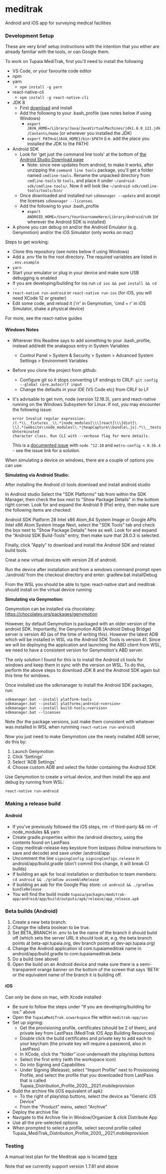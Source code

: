 # meditrak

Android and iOS app for surveying medical facilities

### Development Setup

These are very brief setup instructions with the intention that you either are already familiar with the tools, or can Google them.

To work on Tupaia MediTrak, first you'll need to install the following

- VS Code, or your favourite code editor
- npm
- yarn
  - `npm install -g yarn`
- react-native-cli
  - `npm install -g react-native-cli`
- JDK 8
  - First [download](http://www.oracle.com/technetwork/java/javase/downloads/jdk8-downloads-2133151.html) and install
  - Add the following to your .bash_profile (see notes below if using Windows)
    - `export JAVA_HOME=/Library/Java/JavaVirtualMachines/jdk1.8.0_121.jdk/Contents/Home` (or wherever you installed the JDK)
    - `export PATH=${JAVA_HOME}/bin:$PATH` (i.e. add the place you installed the JDK to the PATH)
- Android SDK
  - Look for 'get just the command line tools' at the bottom of [the Android Studio Download page](https://developer.android.com/studio/index.html)
    - Note: since new updates from android, to make it works, after unzipping the `command line tools` package, you'll get a folder named `cmdline-tools`. Rename the unpacked directory from `cmdline-tools` to `tools`, and place it under `~/android-sdk/cmdline-tools/`. Now it will look like `~/android-sdk/cmdline-tools/tools/bin/`
  - Once downloaded and installed run `sdkmanager --update` and accept the licenses `sdkmanager --licenses`. 
  - Add the following to your .bash_profile
    - `export ANDROID_HOME=/Users/YourUsernameHere/Library/Android/sdk` (or wherever the Android SDK is installed)
- A phone you can debug on and/or the Android Emulator (e.g. Genymotion) and/or the iOS Simulator (only works on mac)

Steps to get working:

- Clone this repository (see notes below if using Windows)
- Add a .env file to the root directory. The required variables are listed in `.env.example`
- `yarn`
- Start your emulator or plug in your device and make sure USB debugging is enabled
- If you are developing/building for ios run `cd ios && pod install && cd ..`
- `react-native run-android` or `react-native run-ios` (for iOS, you will need XCode 12 or greater)
- Edit some code, and reload it ('rr' in Genymotion, 'cmd + r' in iOS Simulator, shake a physical device)

For more, see the react-native guides

#### Windows Notes

- Wherever this Readme says to add something to your .bash_profile, instead add/edit the analagous entry in System Variables
  - Control Panel > System & Security > System > Advanced System Settings > Environment Variables
- Before you clone the project from github:

  - Configure git so it stops converting LF endings to CRLF: `git config --global core.autocrlf input`
  - Change the defaults in your IDE (VS Code etc) from CRLF to LF

- It's advisable to get nvm, node (version 12.18.3), yarn and react-native running on the Windows Subsystem for Linux. If not, you may encounter the following issue:

  ```
  error Invalid regular expression: /(.*\\__fixtures__\\.*|node_modules[\\\]react[\\\]dist[\
  \\].*|website\\node_modules\\.*|heapCapture\\bundle\.js|.*\\__tests__\\.*)$/: Unterminated
  character class. Run CLI with --verbose flag for more details.
  ```

  This is a [documented issue](https://github.com/expo/expo-cli/issues/1074#issuecomment-559220752) with `node ^12.10` and `metro-config < 0.56.4` - see the issue link for a solution.

When simulating a device on windows, there are a couple of options you can use:

**Simulating via Android Studio:**

After installing the Android cli tools download and install android studio

In Android studio Select the "SDK Platforms" tab from within the SDK Manager, then check the box next to "Show Package Details" in the bottom right corner. Look for and expand the Android 9 (Pie) entry, then make sure the following items are checked:

Android SDK Platform 28
Intel x86 Atom_64 System Image or Google APIs Intel x86 Atom System Image
Next, select the "SDK Tools" tab and check the box next to "Show Package Details" here as well. Look for and expand the "Android SDK Build-Tools" entry, then make sure that 28.0.3 is selected.

Finally, click "Apply" to download and install the Android SDK and related build tools.

Creat a new virtual devices with version 28 of android.

Run the device after installation and from a windows command prompt open ./android/ from the checkout directory and enter:
gradlew.bat installDebug

From the WSL you should be able to type:
react-native start
and meditrak should install on the virtual device running

**Simulating via Genymotion:**

Genymotion can be installed via chocolatey: https://chocolatey.org/packages/genymotion

However, by default Genymotion is packaged with an older version of the android SDK. Importantly, the Genymotion ADB (Android Debug Bridge) server is version 40 (as of the time of writing this). However the latest ADB which will be installed in WSL via the Android SDK Tools is version 41. Since we will be deploying the application and launching the ABD client from WSL, we need to have a consistent version for Genymotion's ABD server.

The only solution I found for this is to install the Android cli tools for windows and keep them in sync with the version on WSL. To do this, perform the above steps to download JDK 8 and the Android SDK again but this time for windows.

Once installed use the sdkmanager to install the Android SDK packages, run:

```
sdkmanager.bat --install platform-tools
sdkmanager.bat --install platforms;android-<version>
sdkmanager.bat --install build-tools;<version>
sdkmanager.bat --licenses
```

Note (for the package versions, just make them consistent with whatever was installed in WSL when runnning `react-native run-android`)

Now you just need to make Genymotion use the newly installed ADB server, do this by:

1. Launch Genymotion
2. Click 'Settings'
3. Select 'ADB Settings'
4. Choose custom ADB and select the folder containing the Android SDK

Use Genymotion to create a virtual device, and then install the app and debug by running from WSL:

`react-native run-android`

### Making a release build

#### Android

- If you've previously followed the iOS steps, rm -rf third-party && rm -rf node_modules && yarn
- Create gradle.properties within the /android directory, using the contents found on LastPass
- Copy meditrak-release-key.keystore from lastpass (follow instructions to save and decode) and save under /android/app
- Uncomment the line `signingConfig signingConfigs.release` in android/app/build.gradle (don't commit this change, it will break CI builds)
- If building an apk for local installation or distribution to team members: `cd android && ./gradlew assembleRelease`
- If building an aab for the Google Play store: `cd android && ./gradlew bundleRelease`
- You will find the build inside `tupaia/packages/meditrak-app/android/app/build/outputs/apk/release/app_release.apk`

### Beta builds (Android)

1. Create a new beta branch.
2. Change the isBeta boolean to be true.
3. Set BETA_BRANCH in .env to be the name of the branch it should build off (which sets the server URL it should look at, e.g. the beta branch points at beta-api.tupaia.org, dev branch points at dev-api.tupaia.org)
4. Change the Android application id com.tupaiameditrak name in android/app/build.gradle to com.tupaiameditrak.beta
5. Do a build (see above)
6. Open the build on an Android device and make sure there is a semi-transparent orange banner on the bottom of the screen that says 'BETA' or the equivalent name of the branch it is building off.

#### iOS

Can only be done on mac, with Xcode installed

- Be sure to follow the steps under "If you are developing/building for ios:" above
- Open the `TupaiaMediTrak.xcworkspace` file within `meditrak-app/ios`
- Set up signing:
  - Get the provisioning profile, certificates (should be 2 of them), and private key from LastPass (MediTrak iOS App Building Resources)
  - Double click the build certificates and private key to add each to your keychain (the private key will require a password, also in LastPass)
  - In XCode, click the "folder" icon underneath the play/stop buttons
  - Select the first entry (with the workspace icon)
  - Go into Signing and Capabilities
  - Under Signing (Release), select "Import Profile" next to Provisioning Profile, and select the profile that you downloaded from LastPass that is called Tupaia_Distribution_Profile_2020__2021.mobileprovision
- Build the archive file (iOS equivalent of apk):
  - To the right of play/stop buttons, select the device as "Generic iOS Device"
  - From the "Product" menu, select "Archive"
 - Deploy the archive file
  - Navigate to the Archive file in Window/Organizer & click Distribute App
  - Use all the pre-selected options
  - When prompted to select a profile, select second profile called Tupaia_MediTrak_Distribution_Profile_2020__2021.mobileprovision
  

### Testing

A manual test plan for the Meditrak app is located [here](__tests__/ManualTests.md)

Note that we currently support version 1.7.81 and above
